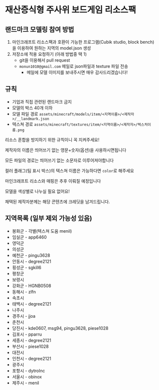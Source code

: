 # 재산증식형 주사위 보드게임 리소스팩

## 랜드마크 모델링 참여 방법
1. 마인크래프트 리소스팩과 호환이 가능한 프로그램(Cubik studio, block bench)을 이용하여 원하는 지역의 model.json 생성
2. 저장소에 적용 요청하기 (아래 방법중 택 1)
   * git을 이용해서 pull request
   * `monun1010@gmail.com` 메일로 json파일과 texture 파일 전송
       * 메일에 모델 이미지를 보내주시면 매우 감사드리겠습니다!

## 규칙
* 기업과 직접 관련된 랜드마크 금지
* 모델의 박스 40개 이하
* 모델 파일 경로 `assets/minecraft/models/item/<지역이름>/<제작자>/__landmark.json`
* 텍스쳐 경로 `assets/minecraft/textures/item/<지역이름>/<제작자>/텍스처이름.png`


리소스 혼합을 방지하기 위한 규칙이니 꼭 지켜주세요!

제작자의 이름은 띄어쓰기 없는 영문+숫자(옵션)을 사용하시면됩니다

모든 파일의 경로는 띄어쓰기 없는 소문자로 이루어져야합니다

컬러 플래그(팀 표시 박스)의 텍스쳐 이름은 가능하다면 `color`로 해주세요

마인크래프트 리소스와 매핑은 추후 이뤄질 예정입니다

모델을 색상별로 나누실 필요 없어요!

채택된 제작자분께는 해당 콘텐츠에 크레딧을 남겨드립니다.

## 지역목록 (일부 제외 가능성 있음)
* 봉화군 - 각별(텍스쳐 도움 menil)
* 임실군 - app6460
* 영덕군
* 의성군
* 예천군 - pingu3628
* 안동시 - degree2121
* 횡성군 - sgkill6
* 평창군
* 보령시
* 강화군 - HGNB0508
* 동해시 - zlfn
* 속초시
* 태백시 - degree2121
* 나주시
* 경주시 - jjoa
* 춘천시
* 당진시 - kde0607, msg94, pingu3628, piese1028
* 김포시 - pparru
* 세종시 - degree2121
* 부산시 - piese1028
* 대전시
* 인천시 - degree2121
* 광주시
* 포항시 - dytroInc
* 서울시 - obinox
* 제주시 - menil
